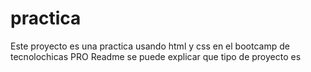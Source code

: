 # practica
Este proyecto es una practica usando html y css en el bootcamp de tecnolochicas PRO
Readme se puede explicar que tipo de proyecto es
